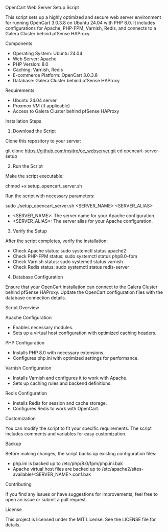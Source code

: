 OpenCart Web Server Setup Script

This script sets up a highly optimized and secure web server environment for running OpenCart 3.0.3.8 on Ubuntu 24.04 with PHP 8.0. It includes configurations for Apache, PHP-FPM, Varnish, Redis, and connects to a Galera Cluster behind pfSense HAProxy.

Components

- Operating System: Ubuntu 24.04
- Web Server: Apache
- PHP Version: 8.0
- Caching: Varnish, Redis
- E-commerce Platform: OpenCart 3.0.3.8
- Database: Galera Cluster behind pfSense HAProxy

Requirements

- Ubuntu 24.04 server
- Proxmox VM (if applicable)
- Access to Galera Cluster behind pfSense HAProxy

Installation Steps

1. Download the Script

Clone this repository to your server:

git clone https://github.com/msitro/oc_webserver.git
cd opencart-server-setup

2. Run the Script

Make the script executable:

chmod +x setup_opencart_server.sh

Run the script with necessary parameters:

sudo ./setup_opencart_server.sh <SERVER_NAME> <SERVER_ALIAS>

- <SERVER_NAME>: The server name for your Apache configuration.
- <SERVER_ALIAS>: The server alias for your Apache configuration.

3. Verify the Setup

After the script completes, verify the installation:

- Check Apache status: sudo systemctl status apache2
- Check PHP-FPM status: sudo systemctl status php8.0-fpm
- Check Varnish status: sudo systemctl status varnish
- Check Redis status: sudo systemctl status redis-server

4. Database Configuration

Ensure that your OpenCart installation can connect to the Galera Cluster behind pfSense HAProxy. Update the OpenCart configuration files with the database connection details.

Script Overview

Apache Configuration

- Enables necessary modules.
- Sets up a virtual host configuration with optimized caching headers.

PHP Configuration

- Installs PHP 8.0 with necessary extensions.
- Configures php.ini with optimized settings for performance.

Varnish Configuration

- Installs Varnish and configures it to work with Apache.
- Sets up caching rules and backend definitions.

Redis Configuration

- Installs Redis for session and cache storage.
- Configures Redis to work with OpenCart.

Customization

You can modify the script to fit your specific requirements. The script includes comments and variables for easy customization.

Backup

Before making changes, the script backs up existing configuration files:

- php.ini is backed up to /etc/php/8.0/fpm/php.ini.bak
- Apache virtual host files are backed up to /etc/apache2/sites-available/<SERVER_NAME>.conf.bak

Contributing

If you find any issues or have suggestions for improvements, feel free to open an issue or submit a pull request.

License

This project is licensed under the MIT License. See the LICENSE file for details.
